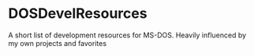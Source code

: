 # DOSDevelResources
A short list of development resources for MS-DOS. Heavily influenced by my own projects and favorites
